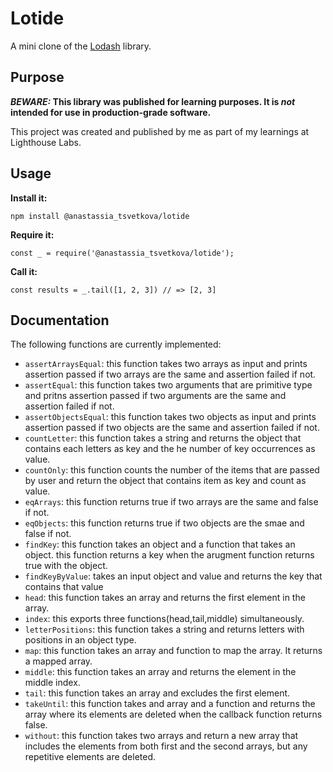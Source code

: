 # Lotide

A mini clone of the [Lodash](https://lodash.com) library.

## Purpose

**_BEWARE:_ This library was published for learning purposes. It is _not_ intended for use in production-grade software.**

This project was created and published by me as part of my learnings at Lighthouse Labs. 

## Usage

**Install it:**

`npm install @anastassia_tsvetkova/lotide`

**Require it:**

`const _ = require('@anastassia_tsvetkova/lotide');`

**Call it:**

`const results = _.tail([1, 2, 3]) // => [2, 3]`

## Documentation

The following functions are currently implemented:

* `assertArraysEqual`: this function takes two arrays as input and prints assertion passed if two arrays are the same and assertion failed if not.
* `assertEqual`: this function takes two arguments that are primitive type and pritns assertion passed if two arguments are the same and assertion failed if not.
* `assertObjectsEqual`: this function takes two objects as input and prints assertion passed if two objects are the same and assertion failed if not.
* `countLetter`: this function takes a string and returns the object that contains each letters as key and the he number of key occurrences as value.
* `countOnly`: this function counts the number of the items that are passed by user and return the object that contains item as key and count as value.
* `eqArrays`: this function returns true if two arrays are the same and false if not.
* `eqObjects`: this function returns true if two objects are the smae and false if not.
* `findKey`: this function takes an object and a function that takes an object. this function returns a key when the arugment function returns true with the object.
* `findKeyByValue`: takes an input object and value and returns the key that contains that value
* `head`: this function takes an array and returns the first element in the array.
* `index`: this exports three functions(head,tail,middle) simultaneously.
* `letterPositions`: this function takes a string and returns letters with positions in an object type.
* `map`: this function takes an array and function to map the array. It returns a mapped array.
* `middle`: this function takes an array and returns the element in the middle index.
* `tail`: this function takes an array and excludes the first element.
* `takeUntil`: this function takes and array and a function and returns the array where its elements are deleted when the callback function returns false.
* `without`: this function takes two arrays and return a new array that includes the elements from both first and the second arrays, but any repetitive elements are deleted.